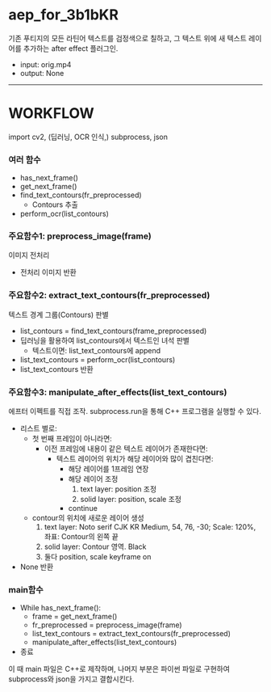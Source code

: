 # aep_for_3b1bKR

기존 푸티지의 모든 라틴어 텍스트를 검정색으로 칠하고, 그 텍스트 위에 새 텍스트 레이어를 추가하는 after effect 플러그인.
- input:    orig.mp4
- output:   None

---

# WORKFLOW
import cv2, (딥러닝, OCR 인식,) subprocess, json

### 여러 함수
* has_next_frame()
* get_next_frame()
* find_text_contours(fr_preprocessed)
  * Contours 추출
* perform_ocr(list_contours)

### 주요함수1: preprocess_image(frame)
이미지 전처리
* 전처리 이미지 반환

### 주요함수2: extract_text_contours(fr_preprocessed)
텍스트 경계 그룹(Contours) 판별
* list_contours = find_text_contours(frame_preprocessed)
* 딥러닝을 활용하여 list_contours에서 텍스트인 녀석 판별
  * 텍스트이면: list_text_contours에 append
* list_text_contours = perform_ocr(list_contours)
* list_text_contours 반환

### 주요함수3: manipulate_after_effects(list_text_contours)
에프터 이펙트를 직접 조작. subprocess.run을 통해 C++ 프로그램을 실행할 수 있다.
* 리스트 별로:
  * 첫 번째 프레임이 아니라면:
    * 이전 프레임에 내용이 같은 텍스트 레이어가 존재한다면:
      * 텍스트 레이어의 위치가 해당 레이어와 많이 겹친다면:
        * 해당 레이어를 1프레임 연장
        * 해당 레이어 조정
          1. text layer:  position 조정
          2. solid layer: position, scale 조정
        * continue
  * contour의 위치에 새로운 레이어 생성
    1. text layer:    Noto serif CJK KR Medium, 54, 76, -30; Scale: 120%, 좌표: Contour의 왼쪽 끝
    2. solid layer:   Contour 영역. Black
    3. 둘다 position, scale keyframe on
* None 반환

### main함수
* While has_next_frame():
  * frame = get_next_frame()
  * fr_preprocessed = preprocess_image(frame)
  * list_text_contours = extract_text_contours(fr_preprocessed)
  * manipulate_after_effects(list_text_contours)
* 종료

이 때 main 파일은 C++로 제작하며, 나머지 부분은 파이썬 파일로 구현하여 subprocess와 json을 가지고 결합시킨다.
